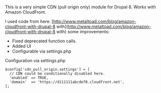 This is a very simple CDN (pull origin only) module for Drupal 8. Works with Amazon CloudFront.

I used code from here: [http://www.metaltoad.com/blog/amazon-cloudfront-with-drupal-8 with](http://www.metaltoad.com/blog/amazon-cloudfront-with-drupal-8 with) some improvements:
- Fixed deprecated function calls.
- Added UI
- Configurable via settings.php

Configuration via settings.php

```
$config['cdn_pull_origin.settings'] = [
  // CDN could be conditionally disabled here.
  'enabled' => TRUE,
  'domain'  => 'https://d111111abcdef8.cloudfront.net',
];
```
